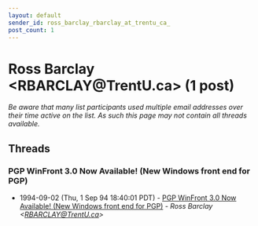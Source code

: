 ```yaml
---
layout: default
sender_id: ross_barclay_rbarclay_at_trentu_ca_
post_count: 1
---
```


# Ross Barclay <RBARCLAY<span>@</span>TrentU.ca> (1 post)

_Be aware that many list participants used multiple email addresses over their time active on the list. As such this page may not contain all threads available._

## Threads

### PGP WinFront 3.0 Now Available! (New Windows front end for PGP)
+ 1994-09-02 (Thu, 1 Sep 94 18:40:01 PDT) - [PGP WinFront 3.0 Now Available! (New Windows front end for PGP)](/archive/1994/09/aa7c9e950c0b5f968dd0fe973d361c90ad51348b3ef1e1f9f8643a5249912f90) - _Ross Barclay \<RBARCLAY@TrentU.ca\>_

